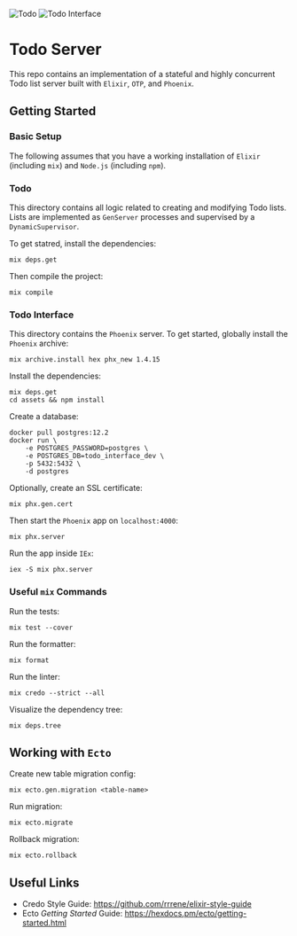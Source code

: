 ![Todo](https://github.com/moritzploss/todoServer/workflows/Todo/badge.svg) ![Todo Interface](https://github.com/moritzploss/todoServer/workflows/Todo%20Interface/badge.svg)

# Todo Server

This repo contains an implementation of a stateful and highly concurrent Todo 
list server built with `Elixir`, `OTP`, and `Phoenix`.

## Getting Started

### Basic Setup

The following assumes that you have a working installation of `Elixir`
(including `mix`) and `Node.js` (including `npm`).

### Todo

This directory contains all logic related to creating and modifying Todo lists.
Lists are implemented as `GenServer` processes and supervised by a
`DynamicSupervisor`.

To get statred, install the dependencies:

    mix deps.get

Then compile the project:

    mix compile

### Todo Interface

This directory contains the `Phoenix` server. To get started, globally install
the `Phoenix` archive:

    mix archive.install hex phx_new 1.4.15

Install the dependencies:

    mix deps.get
    cd assets && npm install

Create a database:

    docker pull postgres:12.2
    docker run \
        -e POSTGRES_PASSWORD=postgres \
        -e POSTGRES_DB=todo_interface_dev \
        -p 5432:5432 \
        -d postgres

Optionally, create an SSL certificate:

    mix phx.gen.cert

Then start the `Phoenix` app on `localhost:4000`:

    mix phx.server

Run the app inside `IEx`:

    iex -S mix phx.server

### Useful `mix` Commands

Run the tests:

    mix test --cover

Run the formatter:

    mix format

Run the linter:

    mix credo --strict --all

Visualize the dependency tree:

    mix deps.tree

## Working with `Ecto`

Create new table migration config:

    mix ecto.gen.migration <table-name>

Run migration:

    mix ecto.migrate

Rollback migration:

    mix ecto.rollback

## Useful Links

- Credo Style Guide: https://github.com/rrrene/elixir-style-guide
- Ecto *Getting Started* Guide: https://hexdocs.pm/ecto/getting-started.html
